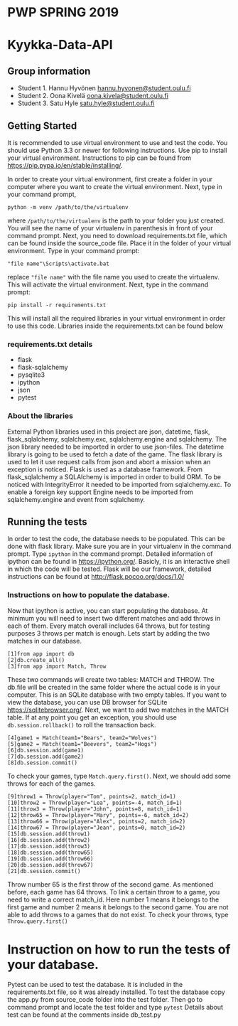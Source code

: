 # PWP SPRING 2019
# Kyykka-Data-API
## Group information
* Student 1. Hannu Hyvönen  hannu.hyvonen@student.oulu.fi
* Student 2. Oona Kivelä    oona.kivela@student.oulu.fi
* Student 3. Satu Hyle      satu.hyle@student.oulu.fi

## Getting Started

It is recommended to use virtual environment to use and test the code. You should use Python 3.3 or newer for following instructions. Use pip to install your virtual environment. Instructions to pip can be found from https://pip.pypa.io/en/stable/installing/.

In order to create your virtual environment, first create a folder in your computer where you want to create the virtual environment. Next, type in your command prompt,
```
python -m venv /path/to/the/virtualenv
```
where ```/path/to/the/virtualenv``` is the path to your folder you just created. You will see the name of your virtualenv in parenthesis in front of your command prompt. Next, you need to download requirements.txt file, which can be found inside the source_code file. Place it in the folder of your virtual environment. Type in your command prompt:
```
"file name"\Scripts\activate.bat
```
replace ```"file name"``` with the file name you used to create the virtualenv. This will activate the virtual environment. Next, type in the command prompt:
```
pip install -r requirements.txt
```
This will install all the required libraries in your virtual environment in order to use this code. Libraries inside the requirements.txt can be found below

### requirements.txt details

* flask
* flask-sqlalchemy
* pysqlite3
* ipython
* json
* pytest

### About the libraries

External Python libraries used in this project are json, datetime, flask, flask_sqlalchemy, sqlalchemy.exc, sqlalchemy.engine and sqlalchemy. The json library needed to be imported in order to use json-files. The datetime library is going to be used to fetch a date of the game. The flask library is used to let it use request calls from json and abort a mission when an exception is noticed. Flask is used as a database framework. From flask_sqlalchemy a SQLAlchemy is imported in order to build ORM. To be noticed with IntegrityError it needed to be imported from sqlalchemy.exc. To enable a foreign key support Engine needs to be imported from sqlalchemy.engine and event from sqlalchemy.

## Running the tests

In order to test the code, the database needs to be populated. This can be done with flask library. Make sure you are in your virtualenv in the command prompt. Type ```ipython``` in the command prompt. Detailed information of ipython can be found in https://ipython.org/. Basicly, it is an interactive shell in which the code will be tested. Flask will be our framework, detailed instructions can be found at http://flask.pocoo.org/docs/1.0/

### Instructions on how to populate the database.

Now that ipython is active, you can start populating the database. At minimum you will need to insert two different matches and add throws in each of them. Every match overall includes 64 throws, but for testing purposes 3 throws per match is enough. Lets start by adding the two matches in our database.
```
[1]from app import db
[2]db.create_all()
[3]from app import Match, Throw
```
These two commands will create two tables: MATCH and THROW. The db.file will be created in the same folder where the actual code is in your computer. This is an SQLite database with two empty tables. If you want to view the database, you can use DB browser for SQLite https://sqlitebrowser.org/. Next, we want to add two matches in the MATCH table. If at any point you get an exception, you should use ```db.session.rollback()``` to roll the transaction back.
```
[4]game1 = Match(team1="Bears", team2="Wolves") 
[5]game2 = Match(team1="Beevers", team2="Hogs")
[6]db.session.add(game1)
[7]db.session.add(game2)
[8]db.session.commit()
```
To check your games, type ```Match.query.first()```. Next, we should add some throws for each of the games.
```
[9]throw1 = Throw(player="Tom", points=2, match_id=1)
[10]throw2 = Throw(player="Lea", points=-4, match_id=1)
[11]throw3 = Throw(player="John", points=8, match_id=1)
[12]throw65 = Throw(player="Mary", points=-6, match_id=2)
[13]throw66 = Throw(player="Alex", points=2, match_id=2)
[14]throw67 = Throw(player="Jean", points=0, match_id=2)
[15]db.session.add(throw1)
[16]db.session.add(throw2)
[17]db.session.add(throw3)
[18]db.session.add(throw65)
[19]db.session.add(throw66)
[20]db.session.add(throw67)
[21]db.session.commit()
```
Throw number 65 is the first throw of the second game. As mentioned before, each game has 64 throws. To link a certain throw to a game, you need to write a correct match_id. Here number 1 means it belongs to the first game and number 2 means it belongs to the second game. You are not able to add throws to a games that do not exist. To check your throws, type ```Throw.query.first()```

# Instruction on how to run the tests of your database.

Pytest can be used to test the database. It is included in the requirements.txt file, so it was already installed. To test the database copy the app.py from source_code folder into the test folder. Then go to command prompt and locate the test folder and type ```pytest```
Details about test can be found at the comments inside db_test.py
